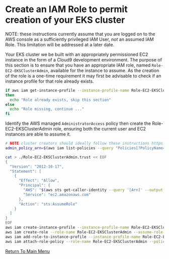 # Create an IAM Role to permit creation of your EKS cluster

NOTE: these instructions currently assume that you are logged on to the AWS console as a sufficiently privileged IAM User, *not* an assumed IAM Role. This limitation will be addressed at a later date.

Your EKS cluster we be built with an appropriately permissioned EC2 instance in the form of a Cloud9 development environment. The purpose of this section is to ensure that you have an appropriate IAM role, named `Role-EC2-EKSClusterAdmin`, available for the instance to assume. As the creation of the role is a one-time requirement it may first be advisable to check if an instance profile for that role already exists.
```bash
if aws iam get-instance-profile --instance-profile-name Role-EC2-EKSClusterAdmin 2&>1 > /dev/null
then
  echo "Role already exists, skip this section"
else
  echo "Role missing, continue ..."
fi
```

Identify the AWS managed `AdministratorAccess` policy then create the Role-EC2-EKSClusterAdmin role, ensuring both the current user and EC2 instances are able to assume it.
```bash
# NOTE cluster creators should ideally follow these instructions https://eksctl.io/usage/minimum-iam-policies/
admin_policy_arn=$(aws iam list-policies --query "Policies[?PolicyName=='AdministratorAccess'].Arn" --output text)

cat > ./Role-EC2-EKSClusterAdmin.trust << EOF
{
  "Version": "2012-10-17",
  "Statement": [
    {
      "Effect": "Allow",
      "Principal": {
        "AWS": "$(aws sts get-caller-identity --query '[Arn]' --output text)",
        "Service": "ec2.amazonaws.com"
      },
      "Action": "sts:AssumeRole"
    }
  ]
}
EOF
aws iam create-instance-profile --instance-profile-name Role-EC2-EKSClusterAdmin
aws iam create-role --role-name Role-EC2-EKSClusterAdmin --assume-role-policy-document file://Role-EC2-EKSClusterAdmin.trust
aws iam add-role-to-instance-profile --instance-profile-name Role-EC2-EKSClusterAdmin --role-name Role-EC2-EKSClusterAdmin
aws iam attach-role-policy --role-name Role-EC2-EKSClusterAdmin --policy-arn ${admin_policy_arn}
```

[Return To Main Menu](/README.md)
